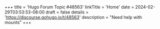 +++
title = 'Hugo Forum Topic #48563'
linkTitle = 'Home'
date = 2024-02-29T03:53:53-08:00
draft = false
details = 'https://discourse.gohugo.io/t/48563'
description = "Need help with mounts"
+++
